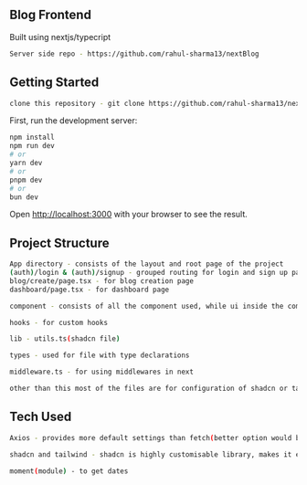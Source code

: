 ## Blog Frontend

Built using nextjs/typecript

```bash
Server side repo - https://github.com/rahul-sharma13/nextBlog
```



## Getting Started

```bash
clone this repository - git clone https://github.com/rahul-sharma13/nextBlog-client.git
```

First, run the development server:

```bash
npm install
npm run dev
# or
yarn dev
# or
pnpm dev
# or
bun dev
```

Open [http://localhost:3000](http://localhost:3000) with your browser to see the result.

## Project Structure

```bash
App directory - consists of the layout and root page of the project
(auth)/login & (auth)/signup - grouped routing for login and sign up page.
blog/create/page.tsx - for blog creation page
dashboard/page.tsx - for dashboard page

component - consists of all the component used, while ui inside the component directory is used for common components

hooks - for custom hooks

lib - utils.ts(shadcn file)

types - used for file with type declarations

middleware.ts - for using middlewares in next

other than this most of the files are for configuration of shadcn or tailwind or next js
```

## Tech Used

```bash
Axios - provides more default settings than fetch(better option would be to using it with react-query for client side caching and easy management of states)

shadcn and tailwind - shadcn is highly customisable library, makes it easy to Used

moment(module) - to get dates
```
